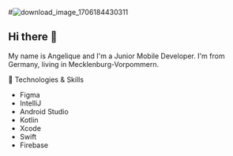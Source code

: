 #![download_image_1706184430311](https://github.com/Nessuna28/Nessuna28/assets/127739979/50b1354b-0a30-4435-af0d-1c95176e451d)

## Hi there 👋

My name is Angelique and I'm a Junior Mobile Developer. I'm from Germany, living in Mecklenburg-Vorpommern.


🔧 Technologies & Skills
                  
- Figma
- IntelliJ
- Android Studio
- Kotlin
- Xcode
- Swift
- Firebase



<!--
**Nessuna28/Nessuna28** is a ✨ _special_ ✨ repository because its `README.md` (this file) appears on your GitHub profile.

Here are some ideas to get you started:

- 🔭 I’m currently working on ...
- 🌱 I’m currently learning ...
- 👯 I’m looking to collaborate on ...
- 🤔 I’m looking for help with ...
- 💬 Ask me about ...
- 📫 How to reach me: ...
- 😄 Pronouns: ...
- ⚡ Fun fact: ...
-->
